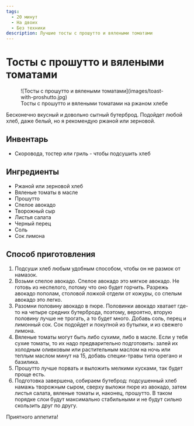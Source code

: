 ```yaml
---
tags:
  - 20 минут
  - На двоих
  - Без техники
description: Лучшие тосты с прошутто и вялеными томатами
---
```

# Тосты с прошутто и вялеными томатами

<figure markdown="span">
  ![Тосты с прошутто и вялеными томатами](images/toast-with-proshutto.jpg)
  <figcaption>Тосты с прошутто и вялеными томатами на ржаном хлебе</figcaption>
</figure>

Бесконечно вкусный и довольно сытный бутерброд. Подойдет любой хлеб, даже белый, но я рекомендую ржаной или зерновой.

## Инвентарь

- Скоровода, тостер или гриль - чтобы подсушить хлеб

## Ингредиенты

- Ржаной или зерновой хлеб
- Вяленые томаты в масле
- Прошутто
- Спелое авокадо
- Творожный сыр
- Листья салата
- Черный перец
- Соль
- Сок лимона

## Способ приготовления

1. Подсуши хлеб любым удобным способом, чтобы он не размок от намазок.
1. Возьми спелое авокадо. Спелое авокадо это мягкое авокадо. Не готовь из неспелого, потому что оно будет горчить. Разрежь авокадо пополам, столовой ложкой отдели от кожуры, со спелым авокадо это легко. 
1. Разомни половину авокадо в пюре. Половинки авокадо хватает где-то на четыре средних бутерброда, поэтому, вероятно, вторую половину лучше не трогать, а то будет много. Добавь соль, перец и лимонный сок. Сок подойдет и покупной из бутылки, и из свежего лимона.
1. Вяленые томаты могут быть либо сухими, либо в масле. Если у тебя сухие томаты, то их надо предварительно подготовить: залей их холодным оливковым или растительным маслом на ночь или теплым маслом минут на 15, добавь специи-травы типа орегано и базилика.
1. Прошутто лучше порвать и выложить мелкими кусками, так будет проще есть.
1. Подготовка завершена, собираем бутеброд: подсушенный хлеб намажь творожным сыром, сверху выложи пюре из авокадо, затем листья салата, вяленые томаты и, наконец, прошутто. В таком порядке слои будут максимально стабильными и не будут сильно скользить друг по другу.

Приятного аппетита!